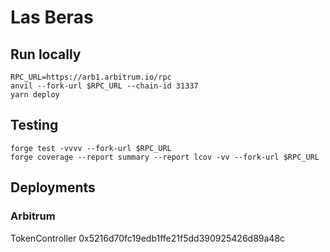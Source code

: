 # Las Beras

## Run locally

```
RPC_URL=https://arb1.arbitrum.io/rpc
anvil --fork-url $RPC_URL --chain-id 31337
yarn deploy
```

## Testing
```
forge test -vvvv --fork-url $RPC_URL
forge coverage --report summary --report lcov -vv --fork-url $RPC_URL
```


## Deployments

### Arbitrum

TokenController   0x5216d70fc19edb1ffe21f5dd390925426d89a48c
